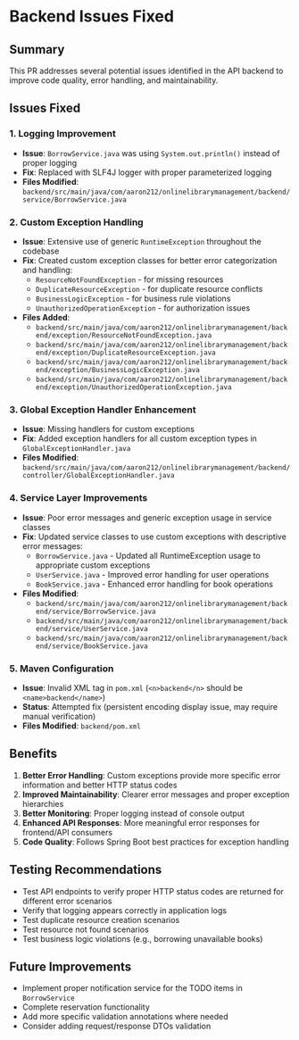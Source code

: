 # Backend Issues Fixed

## Summary
This PR addresses several potential issues identified in the API backend to improve code quality, error handling, and maintainability.

## Issues Fixed

### 1. Logging Improvement
- **Issue**: `BorrowService.java` was using `System.out.println()` instead of proper logging
- **Fix**: Replaced with SLF4J logger with proper parameterized logging
- **Files Modified**: `backend/src/main/java/com/aaron212/onlinelibrarymanagement/backend/service/BorrowService.java`

### 2. Custom Exception Handling
- **Issue**: Extensive use of generic `RuntimeException` throughout the codebase
- **Fix**: Created custom exception classes for better error categorization and handling:
  - `ResourceNotFoundException` - for missing resources
  - `DuplicateResourceException` - for duplicate resource conflicts
  - `BusinessLogicException` - for business rule violations
  - `UnauthorizedOperationException` - for authorization issues
- **Files Added**:
  - `backend/src/main/java/com/aaron212/onlinelibrarymanagement/backend/exception/ResourceNotFoundException.java`
  - `backend/src/main/java/com/aaron212/onlinelibrarymanagement/backend/exception/DuplicateResourceException.java`
  - `backend/src/main/java/com/aaron212/onlinelibrarymanagement/backend/exception/BusinessLogicException.java`
  - `backend/src/main/java/com/aaron212/onlinelibrarymanagement/backend/exception/UnauthorizedOperationException.java`

### 3. Global Exception Handler Enhancement
- **Issue**: Missing handlers for custom exceptions
- **Fix**: Added exception handlers for all custom exception types in `GlobalExceptionHandler.java`
- **Files Modified**: `backend/src/main/java/com/aaron212/onlinelibrarymanagement/backend/controller/GlobalExceptionHandler.java`

### 4. Service Layer Improvements
- **Issue**: Poor error messages and generic exception usage in service classes
- **Fix**: Updated service classes to use custom exceptions with descriptive error messages:
  - `BorrowService.java` - Updated all RuntimeException usage to appropriate custom exceptions
  - `UserService.java` - Improved error handling for user operations
  - `BookService.java` - Enhanced error handling for book operations
- **Files Modified**:
  - `backend/src/main/java/com/aaron212/onlinelibrarymanagement/backend/service/BorrowService.java`
  - `backend/src/main/java/com/aaron212/onlinelibrarymanagement/backend/service/UserService.java`
  - `backend/src/main/java/com/aaron212/onlinelibrarymanagement/backend/service/BookService.java`

### 5. Maven Configuration
- **Issue**: Invalid XML tag in `pom.xml` (`<n>backend</n>` should be `<name>backend</name>`)
- **Status**: Attempted fix (persistent encoding display issue, may require manual verification)
- **Files Modified**: `backend/pom.xml`

## Benefits

1. **Better Error Handling**: Custom exceptions provide more specific error information and better HTTP status codes
2. **Improved Maintainability**: Clearer error messages and proper exception hierarchies
3. **Better Monitoring**: Proper logging instead of console output
4. **Enhanced API Responses**: More meaningful error responses for frontend/API consumers
5. **Code Quality**: Follows Spring Boot best practices for exception handling

## Testing Recommendations

- Test API endpoints to verify proper HTTP status codes are returned for different error scenarios
- Verify that logging appears correctly in application logs
- Test duplicate resource creation scenarios
- Test resource not found scenarios
- Test business logic violations (e.g., borrowing unavailable books)

## Future Improvements

- Implement proper notification service for the TODO items in `BorrowService`
- Complete reservation functionality
- Add more specific validation annotations where needed
- Consider adding request/response DTOs validation